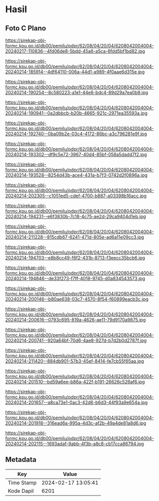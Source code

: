 # Hasil

## Foto C Plano

https://sirekap-obj-formc.kpu.go.id/db00/pemilu/pdpr/62/08/04/20/04/6208042004004-20240217-110836--4fd06de8-5bdd-45a6-a5ca-6fdd5bf1bd82.jpg

https://sirekap-obj-formc.kpu.go.id/db00/pemilu/pdpr/62/08/04/20/04/6208042004004-20240214-185914--4df64110-006a-44d1-a989-4f0aae6d315e.jpg

https://sirekap-obj-formc.kpu.go.id/db00/pemilu/pdpr/62/08/04/20/04/6208042004004-20240214-190254--8c580223-a1e1-44e6-bdc4-89d29a7ea0b9.jpg

https://sirekap-obj-formc.kpu.go.id/db00/pemilu/pdpr/62/08/04/20/04/6208042004004-20240214-190941--0a2dbbcb-b20b-4665-921c-2971ea35593a.jpg

https://sirekap-obj-formc.kpu.go.id/db00/pemilu/pdpr/62/08/04/20/04/6208042004004-20240214-192740--0ba09b2e-03c4-4172-86bc-a3c796281e9f.jpg

https://sirekap-obj-formc.kpu.go.id/db00/pemilu/pdpr/62/08/04/20/04/6208042004004-20240214-193302--df9c5e72-3967-40d4-85bf-058a5dadd7f2.jpg

https://sirekap-obj-formc.kpu.go.id/db00/pemilu/pdpr/62/08/04/20/04/6208042004004-20240214-193528--8254d43b-ace4-431a-b7f3-0742d2f0896a.jpg

https://sirekap-obj-formc.kpu.go.id/db00/pemilu/pdpr/62/08/04/20/04/6208042004004-20240214-202305--c1051ed5-cdef-4700-b887-a03398b16acc.jpg

https://sirekap-obj-formc.kpu.go.id/db00/pemilu/pdpr/62/08/04/20/04/6208042004004-20240214-194231--e6f3830b-7c18-4c75-ae2d-29ca9404d1eb.jpg

https://sirekap-obj-formc.kpu.go.id/db00/pemilu/pdpr/62/08/04/20/04/6208042004004-20240214-211228--815cdb67-6241-471d-805e-ad6a11e09cc3.jpg

https://sirekap-obj-formc.kpu.go.id/db00/pemilu/pdpr/62/08/04/20/04/6208042004004-20240214-194703--e8b8cc49-f6f2-431b-8713-f3eecc35bcb6.jpg

https://sirekap-obj-formc.kpu.go.id/db00/pemilu/pdpr/62/08/04/20/04/6208042004004-20240214-194846--de33f273-f7ff-4018-9745-d0a834543573.jpg

https://sirekap-obj-formc.kpu.go.id/db00/pemilu/pdpr/62/08/04/20/04/6208042004004-20240214-200146--b80ae638-03c7-4570-8f54-f60899eacb3c.jpg

https://sirekap-obj-formc.kpu.go.id/db00/pemilu/pdpr/62/08/04/20/04/6208042004004-20240214-200616--0793c695-819a-4626-ae11-79d9170a9875.jpg

https://sirekap-obj-formc.kpu.go.id/db00/pemilu/pdpr/62/08/04/20/04/6208042004004-20240214-200741--920a64bf-70d6-4ae8-927d-b7d2b0d2787f.jpg

https://sirekap-obj-formc.kpu.go.id/db00/pemilu/pdpr/62/08/04/20/04/6208042004004-20240214-211420--884db901-57b3-45ef-8414-fe7cb55f65aa.jpg

https://sirekap-obj-formc.kpu.go.id/db00/pemilu/pdpr/62/08/04/20/04/6208042004004-20240214-201510--bd59a6ee-b86a-422f-b191-26626c526af6.jpg

https://sirekap-obj-formc.kpu.go.id/db00/pemilu/pdpr/62/08/04/20/04/6208042004004-20240214-201657--a8ca73e1-0ac3-42d6-b6d3-44f93a9e654a.jpg

https://sirekap-obj-formc.kpu.go.id/db00/pemilu/pdpr/62/08/04/20/04/6208042004004-20240214-201918--316ead6a-995a-4d3c-af2b-49a4de81a8d6.jpg

https://sirekap-obj-formc.kpu.go.id/db00/pemilu/pdpr/62/08/04/20/04/6208042004004-20240214-202115--1693adaf-9abb-4f3b-a8c8-cb17cca86794.jpg


## Metadata

| Key        | Value               |
| ---------- | ------------------- |
| Time Stamp | 2024-02-17 13:05:41 |
| Kode Dapil | 6201                |



